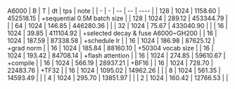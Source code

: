 A6000
| B | T | dt | tps | note |
| - | - | -- | -- | ---- |
| 128 | 1024 | 1158.60 | 452518.15 | +sequential 0.5M batch size |
| 128 | 1024 | 289.12 | 453344.79 |  |
| 64 | 1024 | 146.85 | 446280.36 |  |
| 32 | 1024 | 75.67 | 433040.90 |  |
| 16 | 1024 | 39.85 | 411104.92 | +selected decay & fuse A6000~GH200 |
| 16 | 1024 | 187.59 | 87338.58 | +schedule lr |
| 16 | 1024 | 186.98 | 87625.12 | +grad norm |
| 16 | 1024 | 185.84 | 88160.10 | +50304 vocab size |
| 16 | 1024 | 193.42 | 84708.14 | +flash attention |
| 16 | 1024 | 274.85 | 59610.67 | +compile |
| 16 | 1024 | 566.19 | 28937.21 | +BF16 |
| 16 | 1024 | 728.70 | 22483.76 | +TF32 |
| 16 | 1024 | 1095.02 | 14962.26 |  |
| 8 | 1024 | 561.35 | 14593.49 |  |
| 4 | 1024 | 295.70 | 13851.97 |  |
| 2 | 1024 | 160.42 | 12766.53 |  |